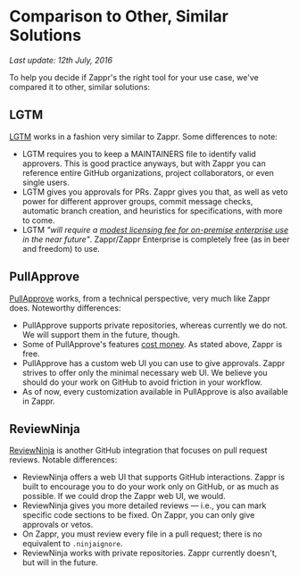 # Comparison to Other, Similar Solutions

*Last update: 12th July, 2016*

To help you decide if Zappr's the right tool for your use case, we've compared it to other, similar solutions:

## LGTM

[LGTM](https://lgtm.co/docs/overview/) works in a fashion very similar to Zappr. Some differences to note:

* LGTM requires you to keep a MAINTAINERS file to identify valid approvers. This is good practice anyways, but with Zappr you can reference entire GitHub organizations, project collaborators, or even single users.
* LGTM gives you approvals for PRs. Zappr gives you that, as well as veto power for different approver groups, commit message checks, automatic branch creation, and heuristics for specifications, with more to come.
* LGTM *"will require a [modest licensing fee for on-premise enterprise use](https://lgtm.co/docs/install/) in the near future"*. Zappr/Zappr Enterprise is completely free (as in beer and freedom) to use.

## PullApprove

[PullApprove](https://pullapprove.com) works, from a technical perspective, very much like Zappr does. Noteworthy differences:

* PullApprove supports private repositories, whereas currently we do not. We will support them in the future, though.
* Some of PullApprove's features [cost money](https://pullapprove.com/pricing/). As stated above, Zappr is free.
* PullApprove has a custom web UI you can use to give approvals. Zappr strives to offer only the minimal necessary web UI. We believe you should do your work on GitHub to avoid friction in your workflow.
* As of now, every customization available in PullApprove is also available in Zappr.

## ReviewNinja

[ReviewNinja](https://www.review.ninja/) is another GitHub integration that focuses on pull request reviews. Notable differences:

* ReviewNinja offers a web UI that supports GitHub interactions. Zappr is built to encourage you to do your work only on GitHub, or as much as possible. If we could drop the Zappr web UI, we would.
* ReviewNinja gives you more detailed reviews — i.e., you can mark specific code sections to be fixed. On Zappr, you can only give approvals or vetos.
* On Zappr, you must review every file in a pull request; there is no equivalent to `.ninjaignore`.
* ReviewNinja works with private repositories. Zappr currently doesn't, but will in the future.
